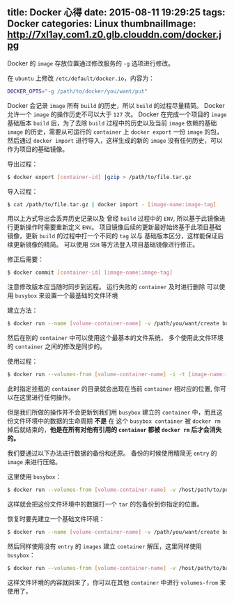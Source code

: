 title: Docker 心得
date: 2015-08-11 19:29:25
tags: Docker
categories: Linux
thumbnailImage: http://7xl1ay.com1.z0.glb.clouddn.com/docker.jpg
---
Docker 的 `image` 存放位置通过修改服务的 `-g` 选项进行修改。

在 `ubuntu` 上修改 `/etc/default/docker.io`，内容为：

```bash
DOCKER_OPTS="-g /path/to/docker/you/want/put"
```

Docker 会记录 `image` 所有 `build` 的历史，所以 `build` 的过程尽量精简。
Docker 允许一个 `image` 的操作历史不可以大于 `127` 次。
Docker 在完成一个项目的 `image` 基础版本 `build` 后，为了去除 `build` 过程中的历史以及当前 `image` 依赖的基础 `image` 的历史，需要从可运行的 `container` 上 `docker export` 一份 `image` 的包，然后通过 `docker import` 进行导入，这样生成的新的 `image` 没有任何历史，可以作为项目的基础镜像。

导出过程：

```bash
$ docker export [container-id] |gzip > /path/to/file.tar.gz
```

导入过程：

```bash
$ cat /path/to/file.tar.gz | docker import - [image-name:image-tag]
```

用以上方式导出会丢弃历史记录以及 曾经 `build` 过程中的 `ENV`, 所以基于此镜像进行更新操作时需要重新定义 `ENV`。
项目镜像后续的更新最好始终基于此项目基础镜像，更新 `build` 的过程中打一个不同的 `tag` 以与 基础版本区分，这样能保证后续更新镜像的精简。
可以使用 `SSH` 等方法登入项目基础镜像进行修正。

修正后需要：

```bash
$ docker commit [container-id] [image-name:image-tag]
```

注意修改版本应当随时同步到远程。
运行失败的 `container` 及时进行删除
可以使用 `busybox` 来设置一个最基础的文件环境

建立方法：

```bash
$ docker run --name [volume-container-name] -v /path/you/want/create busybox:latest true
```

然后在别的 `container` 中可以使用这个最基本的文件系统， 多个使用此文件环境的 `container` 之间的修改是同步的。

使用过程：

```bash
$ docker run --volumes-from [volume-container-name] -i -t [image-name:image-tag] /bin/bash
```

此时指定挂载的 `container` 的目录就会出现在当前 `container` 相对应的位置, 你可以在这里进行任何操作。

但是我们所做的操作并不会更新到我们用 `busybox` 建立的 `container` 中，而且这份文件环境中的数据的生命周期 **不是** 在 这个 `busybox container` 被 `docker rm` 掉后就结束的，**他是在所有对他有引用的 `container` 都被 `docker rm` 后才会消失的。**

我们要通过以下办法进行数据的备份和还原。 备份的时候使用精简无 `entry` 的 `image` 来进行压缩。

这里使用 `busybox`：

```bash
$ docker run --volumes-from [volume-container-name] -v /host/path/to/put/backup/file:/backup busybox:latest tar cvf /backup/backup_file.tar /path/need/to/backup
```

这样就会把这份文件环境中的数据打一个 `tar` 的包备份到你指定的位置。

恢复时要先建立一个基础文件环境：

```bash
$ docker run --name [volume-container-name] -v /path/you/want/create busybox:latest true
```

然后同样使用没有 `entry` 的 `images` 建立 `container` 解压，这里同样使用 `busybox`：

```bash
$ docker run --volumes-from [volume-container-name] -v /host/path/to/backup/file:/backup busybox:latest tar xvf /backup/backup_file.tar
```

这样文件环境的内容就回来了，你可以在其他 `container` 中进行 `volumes-from` 来使用了。



